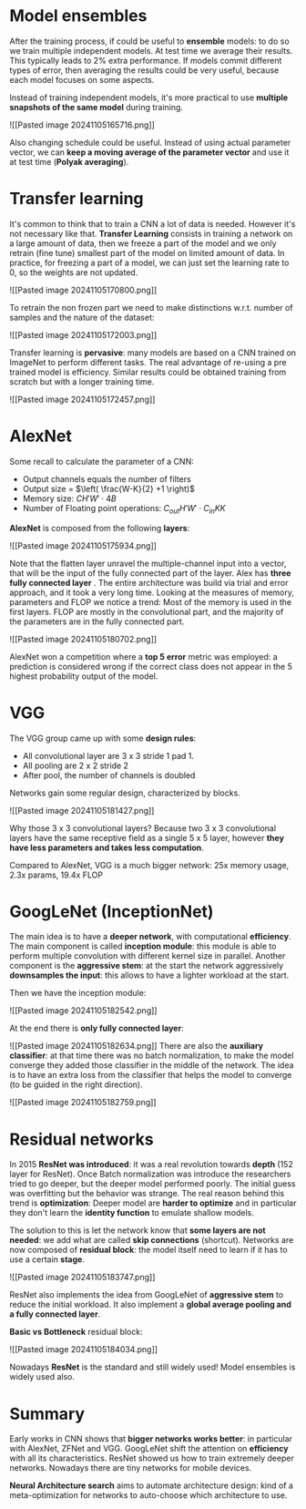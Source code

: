 # Model ensembles

After the training process, if could be useful to **ensemble** models: to do so we train multiple independent models. At test time we average their results. This typically leads to 2% extra performance. If models commit different types of error, then averaging the results could be very useful, because each model focuses on some aspects.

Instead of training independent models, it's more practical to use **multiple snapshots of the same model** during training.

![[Pasted image 20241105165716.png]]

Also changing schedule could be useful.
Instead of using actual parameter vector, we can **keep a moving average of the parameter vector** and use it at test time (**Polyak averaging**).

# Transfer learning

It's common to think that to train a CNN a lot of data is needed. However it's not necessary like that.
**Transfer Learning** consists in training a network on a large amount of data, then we freeze a part of the model and we only retrain (fine tune) smallest part of the model on limited amount of data. In practice, for freezing a part of a model, we can just set the learning rate to 0, so the weights are not updated.

![[Pasted image 20241105170800.png]]

To retrain the non frozen part we need to make distinctions w.r.t. number of samples and the nature of the dataset:

![[Pasted image 20241105172003.png]]

Transfer learning is **pervasive**: many models are based on a CNN trained on ImageNet to perform different tasks.
The real advantage of re-using a pre trained model is efficiency. Similar results could be obtained training from scratch but with a longer training time.

![[Pasted image 20241105172457.png]]

# AlexNet

Some recall to calculate the parameter of a CNN:
- Output channels equals the number of filters
- Output size = $\left( \frac{W-K}{2} +1 \right)$
- Memory size: $CH'W' \cdot 4B$
- Number of Floating point operations: $C_{out}H'W' \cdot C_{in}KK$

**AlexNet** is composed from the following **layers**:

![[Pasted image 20241105175934.png]]

Note that the flatten layer unravel the multiple-channel input into a vector, that will be the input of the fully connected part of the layer.
Alex has **three fully connected layer** . The entire architecture was build via trial and error approach, and it took a very long time.
Looking at the measures of memory, parameters and FLOP we notice a trend: Most of the memory is used in the first layers. FLOP are mostly in the convolutional part, and the majority of the parameters are in the fully connected part.

![[Pasted image 20241105180702.png]]

AlexNet won a competition where a **top 5 error** metric was employed: a prediction is considered wrong if the correct class does not appear in the 5 highest probability output of the model.

# VGG

The VGG group came up with some **design rules**: 
- All convolutional layer are 3 x 3 stride 1 pad 1.
- All pooling are 2 x 2 stride 2
- After pool, the number of channels is doubled

Networks gain some regular design, characterized by blocks.

![[Pasted image 20241105181427.png]]

Why those 3 x 3 convolutional layers? Because two 3 x 3 convolutional layers have the same receptive field as a single 5 x 5 layer, however **they have less parameters and takes less computation**.

Compared to AlexNet, VGG is a much bigger network: 25x memory usage, 2.3x params, 19.4x FLOP

# GoogLeNet (InceptionNet)

The main idea is to have a **deeper network**, with computational **efficiency**.
The main component is called **inception module**: this module is able to perform multiple convolution with different kernel size in parallel.
Another component is the **aggressive stem**: at the start the network aggressively **downsamples the input**: this allows to have a lighter workload at the start.

Then we have the inception module:

![[Pasted image 20241105182542.png]]

At the end there is **only fully connected layer**: 

![[Pasted image 20241105182634.png]]
There are also the **auxiliary classifier**: at that time there was no batch normalization, to make the model converge they added those classifier in the middle of the network. The idea is to have an extra loss from the classifier that helps the model to converge (to be guided in the right direction). 

![[Pasted image 20241105182759.png]]

# Residual networks

In 2015 **ResNet was introduced**: it was a real revolution towards **depth** (152 layer for ResNet). Once Batch normalization was introduce the researchers tried to go deeper, but the deeper model performed poorly. The initial guess was overfitting but the behavior was strange.
The real reason behind this trend is **optimization**: Deeper model are **harder to optimize** and in particular they don't learn the **identity function** to emulate shallow models.

The solution to this is let the network know that **some layers are not needed**: we add what are called **skip connections** (shortcut).
Networks are now composed of **residual block**: the model itself need to learn if it has to use a certain **stage**.

![[Pasted image 20241105183747.png]]

ResNet also implements the idea from GoogLeNet of **aggressive stem** to reduce the initial workload. It also implement a **global average pooling and a fully connected layer**.

**Basic vs Bottleneck** residual block:

![[Pasted image 20241105184034.png]]

Nowadays **ResNet** is the standard and still widely used!
Model ensembles is widely used also.
# Summary

Early works in CNN shows that **bigger networks works better**: in particular with AlexNet, ZFNet and VGG.
GoogLeNet shift the attention on **efficiency** with all its characteristics.
ResNet showed us how to train extremely deeper networks.
Nowadays there are tiny networks for mobile devices.

**Neural Architecture search** aims to automate architecture design: kind of a meta-optimization for networks to auto-choose which architecture to use.

